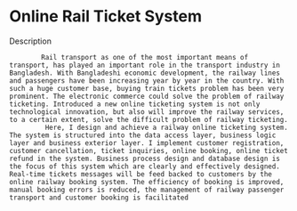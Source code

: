 # Online Rail Ticket System
Description

            Rail transport as one of the most important means of transport, has played an important role in the transport industry in Bangladesh. With Bangladeshi economic development, the railway lines and passengers have been increasing year by year in the country. With such a huge customer base, buying train tickets problem has been very prominent. The electronic commerce could solve the problem of railway ticketing. Introduced a new online ticketing system is not only technological innovation, but also will improve the railway services, to a certain extent, solve the difficult problem of railway ticketing.
             Here, I design and achieve a railway online ticketing system. The system is structured into the data access layer, business logic layer and business exterior layer. I implement customer registration, customer cancellation, ticket inquiries, online booking, online ticket refund in the system. Business process design and database design is the focus of this system which are clearly and effectively designed. Real-time tickets messages will be feed backed to customers by the online railway booking system. The efficiency of booking is improved, manual booking errors is reduced, the management of railway passenger transport and customer booking is facilitated
